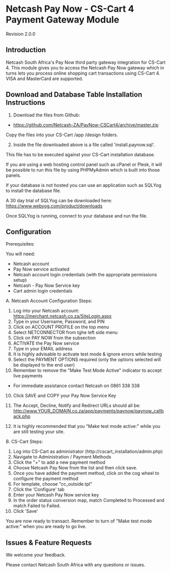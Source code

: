 Netcash Pay Now - CS-Cart 4 Payment Gateway Module
===============================================

Revision 2.0.0

Introduction
------------

Netcash South Africa's Pay Now third party gateway integration for CS-Cart 4. This module gives you to access the Netcash Pay Now gateway which in turns lets you process online shopping cart transactions using CS-Cart 4. VISA and MasterCard are supported.

Download and Database Table Installation Instructions
------------------------------------------------

1. Download the files from Github:
* https://github.com/Netcash-ZA/PayNow-CSCart4/archive/master.zip

Copy the files into your CS-Cart /app /design folders.

2. Inside the file downloaded above is a file called 'install.paynow.sql'.

This file has to be executed against your CS-Cart installation database.

If you are using a web hosting control panel such as cPanel or Plesk, it will be possible to run this file by using PHPMyAdmin which is built into those panels.

If your database is not hosted you can use an application such as SQLYog to install the database file.

A 30 day trial of SQLYog can be downloaded here:
https://www.webyog.com/product/downloads

Once SQLYog is running, connect to your database and run the file.


Configuration
-------------

Prerequisites:

You will need:
* Netcash account
* Pay Now service activated
* Netcash account login credentials (with the appropriate permissions setup)
* Netcash - Pay Now Service key
* Cart admin login credentials

A. Netcash Account Configuration Steps:
1. Log into your Netcash account:
	https://merchant.netcash.co.za/SiteLogin.aspx
2. Type in your Username, Password, and PIN
2. Click on ACCOUNT PROFILE on the top menu
3. Select NETCONNECTOR from tghe left side menu
4. Click on PAY NOW from the subsection
5. ACTIVATE the Pay Now service
6. Type in your EMAIL address
7. It is highly advisable to activate test mode & ignore errors while testing
8. Select the PAYMENT OPTIONS required (only the options selected will be displayed to the end user)
9. Remember to remove the "Make Test Mode Active" indicator to accept live payments

* For immediate assistance contact Netcash on 0861 338 338

10. Click SAVE and COPY your Pay Now Service Key

11. The Accept, Decline, Notify and Redirect URLs should all be:
	http://www.YOUR_DOMAIN.co.za/app/payments/paynow/paynow_callback.php

12. It is highly recommended that you "Make test mode active:" while you are still testing your site.

B. CS-Cart Steps:

1. Log into CS-Cart as administrator (http://cscart_installation/admin.php)
2. Navigate to Administration / Payment Methods
3. Click the "+" to add a new payment method
4. Choose Netcash Pay Now from the list and then click save.
5. Once you have added the payment method, click on the cog wheel to configure the payment method
6. For template, choose "cc_outside.tpl"
7. Click the 'Configure' tab
8. Enter your Netcash Pay Now service key
9. In the order status conversion map, match Completed to Processed and match Failed to Failed.
10. Click 'Save'

You are now ready to transact. Remember to turn of "Make test mode active:" when you are ready to go live.

Issues & Feature Requests
-------------------------

We welcome your feedback.

Please contact Netcash South Africa with any questions or issues.

